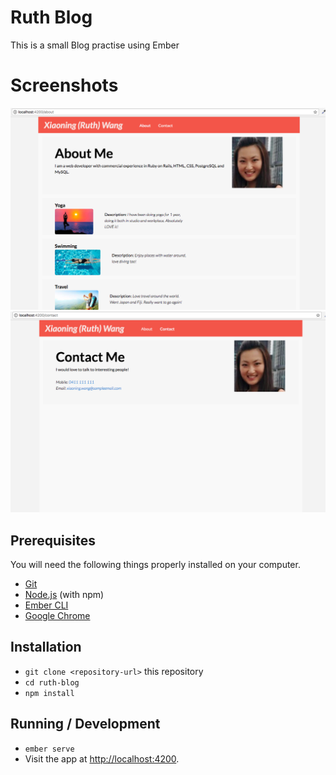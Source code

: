 # Ruth Blog

This is a small Blog practise using Ember

# Screenshots

![About Page](./public/assets/images/screenshot_about_page.png?raw=true "About Page")
![Contact Page](./public/assets/images/screenshot_contact_page.png?raw=true "Contact Page")

## Prerequisites

You will need the following things properly installed on your computer.

* [Git](https://git-scm.com/)
* [Node.js](https://nodejs.org/) (with npm)
* [Ember CLI](https://ember-cli.com/)
* [Google Chrome](https://google.com/chrome/)

## Installation

* `git clone <repository-url>` this repository
* `cd ruth-blog`
* `npm install`

## Running / Development

* `ember serve`
* Visit the app at [http://localhost:4200](http://localhost:4200).
